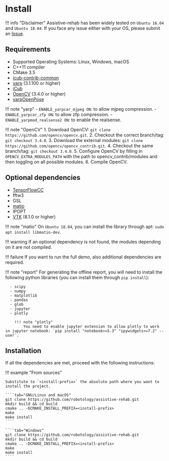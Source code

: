 # Install

!!! info "Disclaimer"
    Assistive-rehab has been widely tested on `Ubuntu 16.04` and `Ubuntu 18.04`. If you face any issue either with your OS, please submit an [Issue](https://github.com/assistive-rehab/issues).

## Requirements

- Supported Operating Systems: Linux, Windows, macOS
- C++11 compiler
- CMake 3.5
- [icub-contrib-common](https://github.com/robotology/icub-contrib-common)
- [yarp](https://github.com/robotology/yarp) (3.1.100 or higher)
- [iCub](https://github.com/robotology/icub-main)
- [OpenCV](https://github.com/opencv/opencv) (3.4.0 or higher)
- [yarpOpenPose](https://github.com/robotology/human-sensing)

!!! note "yarp"
    - `ENABLE_yarpcar_mjpeg ON`: to allow mjpeg compression.
    - `ENABLE_yarpcar_zfp ON`: to allow zfp compression.
    - `ENABLE_yarpmod_realsense2 ON`: to enable the realsense.

!!! note "OpenCV"
    1. Download OpenCV: `git clone https://github.com/opencv/opencv.git`.
    2. Checkout the correct branch/tag: `git checkout 3.4.0`.
    3. Download the external modules: `git clone https://github.com/opencv/opencv_contrib.git`.
    4. Checkout the same branch/tag: `git checkout 3.4.0`.
    5. Configure OpenCV by filling in `OPENCV_EXTRA_MODULES_PATH` with the path to opencv_contrib/modules and then toggling on all possible modules.
    6. Compile OpenCV.

## Optional dependencies

- [TensorFlowCC](https://github.com/FloopCZ/tensorflow_cc)
- fftw3
- GSL
- [matio](https://github.com/tbeu/matio)
- IPOPT
- [VTK](https://github.com/Kitware/VTK) (8.1.0 or higher)

!!! note "matio"
    On `Ubuntu 18.04`, you can install the library through apt: `sudo apt install libmatio-dev`.

!!! warning
    If an optional dependency is not found, the modules depending on it are not compiled.

!!! failure
    If you want to run the full demo, also additional dependencies are required.

!!! note "report"
    For generating the offline report, you will need to install the following python libraries (you can install them through `pip install`):

      - scipy
      - numpy
      - matplotlib
      - pandas
      - glob
      - jupyter
      - plotly

        !!! note "plotly"
            You need to enable jupyter extension to allow plotly to work in jupyter notebook: `pip install "notebook>=5.3" "ipywidgets>=7.2" --user`.    

## Installation

If all the dependencies are met, proceed with the following instructions:

!!! example "From sources"

    Substitute to `<install-prefix>` the absolute path where you want to install the project.

    ````tab="GNU/Linux and macOS"
    git clone https://github.com/robotology/assistive-rehab.git
    mkdir build && cd build
    cmake .. -DCMAKE_INSTALL_PREFIX=<install-prefix>
    make
    make install
    ````

    ````tab="Windows"
    git clone https://github.com/robotology/assistive-rehab.git
    mkdir build && cd build
    cmake .. -DCMAKE_INSTALL_PREFIX=<install-prefix>
    make
    make install
    ````
